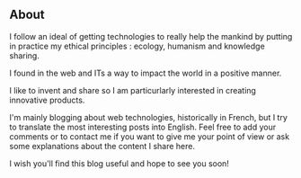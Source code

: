 <!--VarStream
title=About Nicolas Froidure
description=Read how I define myself. My thoughts, not those of my family.
shortTitle=About
shortDesc=Learn more about me
keywords.+=about
keywords.+=developer
keywords.+=nodejs
keywords.+=JavaScript
keywords.+=Nicolas
keywords.+=Froidure
lang=en
location=US
-->

## About

I follow an ideal of getting technologies to really help the mankind by putting
in practice my ethical principles : ecology, humanism and knowledge sharing.

I found in the web and ITs a way to impact the world in a positive manner.

I like to invent and share so I am particurlarly interested in creating
innovative products.

I'm mainly blogging about web technologies, historically in French, but I try to
translate the most interesting posts into English. Feel free to add your
comments or to contact me if you want to give me your point of view or ask some
explanations about the content I share here.

I wish you'll find this blog useful and hope to see you soon!
